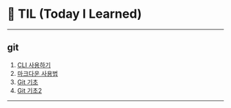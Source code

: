 # 🌱 TIL (Today I Learned)

---

## git

1. [CLI 사용하기](startcamp/CLI.md)
2. [마크다운 사용법](startcamp/Markdown.md)
3. [Git 기초](startcamp/git.md)
3. [Git 기초2](startcamp/git2.md)

---

